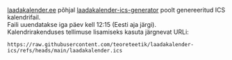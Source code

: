 [laadakalender.ee](https://laadakalender.ee) põhjal [laadakalender-ics-generator](https://github.com/teoreteetik/laadakalender-ics-generator) poolt genereeritud ICS kalendrifail.  
Faili uuendatakse iga päev kell 12:15 (Eesti aja järgi).  
Kalendrirakenduses tellimuse lisamiseks kasuta järgnevat URLi: 
```
https://raw.githubusercontent.com/teoreteetik/laadakalender-ics/refs/heads/main/laadakalender.ics
```
